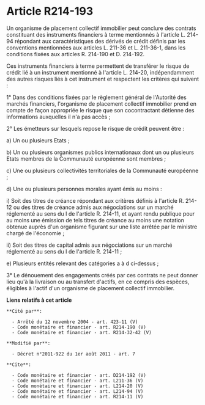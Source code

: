 # Article R214-193

Un organisme de placement collectif immobilier peut conclure des contrats constituant des instruments financiers à terme
mentionnés à l'article L. 214-94 répondant aux caractéristiques des dérivés de crédit définis par les conventions mentionnées
aux articles L. 211-36 et L. 211-36-1, dans les conditions fixées aux articles R. 214-190 et D. 214-192. 

Ces instruments financiers à terme permettent de transférer le risque de crédit lié à un instrument mentionné à l'article L.
214-20, indépendamment des autres risques liés à cet instrument et respectent les critères qui suivent : 

1° Dans des conditions fixées par le règlement général de l'Autorité des marchés financiers, l'organisme de placement
collectif immobilier prend en compte de façon appropriée le risque que son cocontractant détienne des informations auxquelles
il n'a pas accès ; 

2° Les émetteurs sur lesquels repose le risque de crédit peuvent être : 

a) Un ou plusieurs Etats ; 

b) Un ou plusieurs organismes publics internationaux dont un ou plusieurs Etats membres de la Communauté européenne sont
membres ; 

c) Une ou plusieurs collectivités territoriales de la Communauté européenne ; 

d) Une ou plusieurs personnes morales ayant émis au moins : 

i) Soit des titres de créance répondant aux critères définis à l'article R. 214-12 ou des titres de créance admis aux
négociations sur un marché réglementé au sens du I de l'article R. 214-11, et ayant rendu publique pour au moins une émission
de tels titres de créance au moins une notation obtenue auprès d'un organisme figurant sur une liste arrêtée par le ministre
chargé de l'économie ; 

ii) Soit des titres de capital admis aux négociations sur un marché réglementé au sens du I de l'article R. 214-11 ; 

e) Plusieurs entités relevant des catégories a à d ci-dessus ; 

3° Le dénouement des engagements créés par ces contrats ne peut donner lieu qu'à la livraison ou au transfert d'actifs, en ce
compris des espèces, éligibles à l'actif d'un organisme de placement collectif immobilier.

**Liens relatifs à cet article**

	**Cité par**:

	  - Arrêté du 12 novembre 2004 - art. 423-11 (V)
	  - Code monétaire et financier - art. R214-190 (V)
	  - Code monétaire et financier - art. R214-32-42 (V)

	**Modifié par**:

	  - Décret n°2011-922 du 1er août 2011 - art. 7

	**Cite**:

	  - Code monétaire et financier - art. D214-192 (V)
	  - Code monétaire et financier - art. L211-36 (V)
	  - Code monétaire et financier - art. L214-20 (V)
	  - Code monétaire et financier - art. L214-94 (V)
	  - Code monétaire et financier - art. R214-11 (V)
